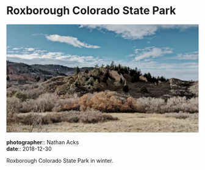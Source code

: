 # Roxborough Colorado State Park

![A low hill composed of slabs of white stone](assets/2018-12-30-roxborough-colorado-state-park.webp)

**photographer**:: Nathan Acks  
**date**:: 2018-12-30

Roxborough Colorado State Park in winter.
